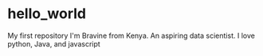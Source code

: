 # hello_world
My first repository
I'm Bravine from Kenya. An aspiring data scientist. I love python, Java, and javascript

